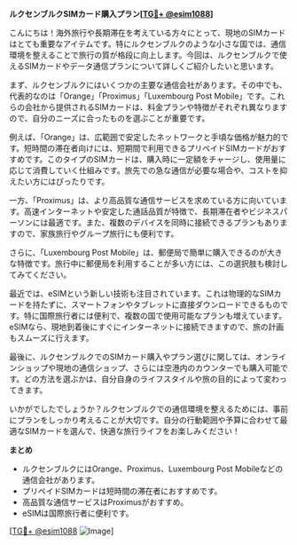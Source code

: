 **ルクセンブルクSIMカード購入プラン[[TG💪+ @esim1088](https://t.me/s/esim1088)]**

こんにちは！海外旅行や長期滞在を考えている方々にとって、現地のSIMカードはとても重要なアイテムです。特にルクセンブルクのような小さな国では、通信環境を整えることで旅行の質が格段に向上します。今回は、ルクセンブルクで使えるSIMカードやデータ通信プランについて詳しくご紹介したいと思います。

まず、ルクセンブルクにはいくつかの主要な通信会社があります。その中でも、代表的なのは「Orange」「Proximus」「Luxembourg Post Mobile」です。これらの会社から提供されるSIMカードは、料金プランや特徴がそれぞれ異なりますので、自分のニーズに合ったものを選ぶことが重要です。

例えば、「Orange」は、広範囲で安定したネットワークと手頃な価格が魅力的です。短時間の滞在者向けには、短期間で利用できるプリペイドSIMカードがおすすめです。このタイプのSIMカードは、購入時に一定額をチャージし、使用量に応じて消費していく仕組みです。旅先での急な通信が必要な場合や、コストを抑えたい方にはぴったりです。

一方、「Proximus」は、より高品質な通信サービスを求めている方に向いています。高速インターネットや安定した通話品質が特徴で、長期滞在者やビジネスパーソンには最適です。また、複数のデバイスを同時に接続できるプランもありますので、家族旅行やグループ旅行にも便利です。

さらに、「Luxembourg Post Mobile」は、郵便局で簡単に購入できるのが大きな特徴です。旅行中に郵便局を利用することが多い方には、この選択肢も検討してみてください。

最近では、eSIMという新しい技術も注目されています。これは物理的なSIMカードを持たずに、スマートフォンやタブレットに直接ダウンロードできるものです。特に国際旅行者には便利で、複数の国で使用可能なプランも増えています。eSIMなら、現地到着後にすぐにインターネットに接続できますので、旅の計画もスムーズに行えます。

最後に、ルクセンブルクでのSIMカード購入やプラン選びに関しては、オンラインショップや現地の通信ショップ、さらには空港内のカウンターでも購入可能です。どの方法を選ぶかは、自分自身のライフスタイルや旅の目的によって変わってきます。

いかがでしたでしょうか？ルクセンブルクでの通信環境を整えるためには、事前にプランをしっかり考えることが大切です。自分の行動範囲や予算に合わせて最適なSIMカードを選んで、快適な旅行ライフをお楽しみください！

**まとめ**
- ルクセンブルクにはOrange、Proximus、Luxembourg Post Mobileなどの通信会社があります。
- プリペイドSIMカードは短時間の滞在者におすすめです。
- 高品質な通信サービスはProximusがおすすめ。
- eSIMは国際旅行者に便利です。

[[TG💪+ @esim1088](https://t.me/s/esim1088) ![Image](https://i.postimg.cc/Y0z9fWf4/image.png)]